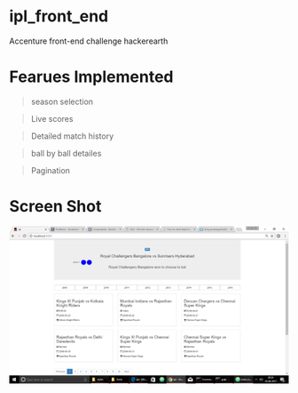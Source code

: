 # ipl_front_end

Accenture front-end challenge hackerearth  

# Fearues Implemented 

> season selection

> Live scores

> Detailed match history

> ball by ball detailes  

> Pagination

# Screen Shot

<img src="screen_shots/2017-06-18 (1).png"></img>

